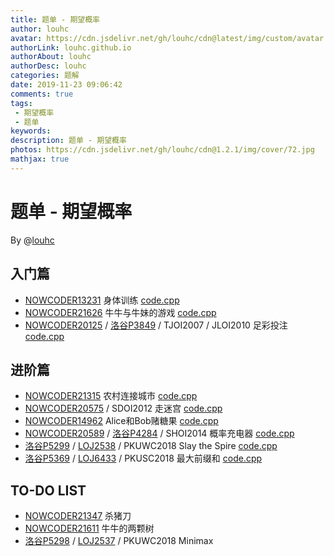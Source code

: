 ```yaml
---
title: 题单 - 期望概率
author: louhc
avatar: https://cdn.jsdelivr.net/gh/louhc/cdn@latest/img/custom/avatar.jpg
authorLink: louhc.github.io
authorAbout: louhc
authorDesc: louhc
categories: 题解
date: 2019-11-23 09:06:42
comments: true
tags:
 - 期望概率
 - 题单
keywords: 
description: 题单 - 期望概率
photos: https://cdn.jsdelivr.net/gh/louhc/cdn@1.2.1/img/cover/72.jpg
mathjax: true
---
```


# 题单 - 期望概率

By @[louhc](https://louhc.github.io)

## **入门篇**

- [NOWCODER13231](https://ac.nowcoder.com/acm/problem/13231)  身体训练 [code.cpp](https://github.com/Louhc/code/blob/master/ac.nowcoder.com/acm/problem/13231/code.cpp)
- [NOWCODER21626](https://ac.nowcoder.com/acm/problem/21626) 牛牛与牛妹的游戏 [code.cpp](https://github.com/Louhc/code/blob/master/ac.nowcoder.com/acm/problem/21626/code.cpp)
- [NOWCODER20125](https://ac.nowcoder.com/acm/problem/20125) / [洛谷P3849](https://www.luogu.com.cn/problem/P3849) / TJOI2007 / JLOI2010 足彩投注 [code.cpp](https://github.com/Louhc/code/blob/master/ac.nowcoder.com/acm/problem/20125/code.cpp)

## **进阶篇**

- [NOWCODER21315](https://ac.nowcoder.com/acm/problem/21315) 农村连接城市 [code.cpp](https://github.com/Louhc/code/blob/master/ac.nowcoder.com/acm/problem/21315/code.cpp)
- [NOWCODER20575](https://ac.nowcoder.com/acm/problem/20575) / SDOI2012 走迷宫 [code.cpp](https://github.com/Louhc/code/blob/master/ac.nowcoder.com/acm/problem/20575/code.cpp)
- [NOWCODER14962](https://ac.nowcoder.com/acm/problem/14962)  Alice和Bob赌糖果 [code.cpp](https://github.com/Louhc/code/blob/master/ac.nowcoder.com/acm/problem/14962/code.cpp)
- [NOWCODER20589](https://ac.nowcoder.com/acm/problem/20589) / [洛谷P4284](https://www.luogu.com.cn/problem/P4284) / SHOI2014 概率充电器 [code.cpp](https://github.com/Louhc/code/blob/master/ac.nowcoder.com/acm/problem/20589/code.cpp)
- [洛谷P5299](https://www.luogu.com.cn/problem/P5299) / [LOJ2538](https://loj.ac/problem/2538) / PKUWC2018 Slay the Spire [code.cpp](https://github.com/Louhc/code/blob/master/www.luogu.com.cn/problem/P5299/code.cpp)
- [洛谷P5369](https://www.luogu.com.cn/problem/P5369) / [LOJ6433](https://loj.ac/problem/6433) / PKUSC2018 最大前缀和 [code.cpp](https://github.com/Louhc/code/blob/master/www.luogu.com.cn/problem/P5369/code.cpp)

## TO-DO LIST

- [NOWCODER21347](https://ac.nowcoder.com/acm/problem/21347) 杀猪刀
- [NOWCODER21611](https://ac.nowcoder.com/acm/problem/21611) 牛牛的两颗树
- [洛谷P5298](https://www.luogu.com.cn/problem/P5298) / [LOJ2537](https://loj.ac/problem/2537) / PKUWC2018 Minimax